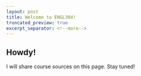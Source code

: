 ```yaml
---
layout: post
title: Welcome to ENGL304!
truncated_preview: true
excerpt_separator: <!--more-->
---
```


## Howdy!

I will share course sources on this page. Stay tuned!